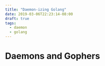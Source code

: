 ```yaml
---
title: "Daemon-izing Golang"
date: 2019-03-06T22:23:14-08:00
draft: true
tags:
  - daemon
  - golang
---
```


# Daemons and Gophers

